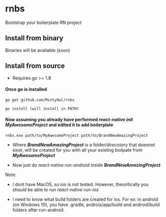 # rnbs
Bootstrap your boilerplate RN project

## Install from binary
Binaries will be available (soon)

## Install from source
* Requires go >= 1.8

#### Once go is installed
    go get github.com/MintyOwl/rnbs

    go install (will install in PATH)

#### Now assuming you already have performed *react-native init MyAwesomeProject* and edited it to add boilerplate

    rnbs.exe path/to/MyAwesomeProject path/to/BrandNewAmazingProject

* Where ***BrandNewAmazingProject*** is a folder/direcotory that doesnot exist, will be created for you with all your existing boilpate from ***MyAwesomeProject***

* Now just do *react-native run-android* inside ***BrandNewAmazingProject***

Note:

* I dont have MacOS, so ios is not tested. However, theoritically you should be able to run *react-native run-ios*

* I need to know what build folders are created for ios. For ex: in android (on Windows 10), you have .gradle, androis/app/build and android/build folders after run-android.